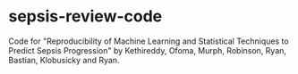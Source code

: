 # sepsis-review-code
Code for "Reproducibility of Machine Learning and Statistical Techniques to Predict Sepsis Progression" by Kethireddy, Ofoma, Murph, Robinson, Ryan, Bastian, Klobusicky and Ryan.

